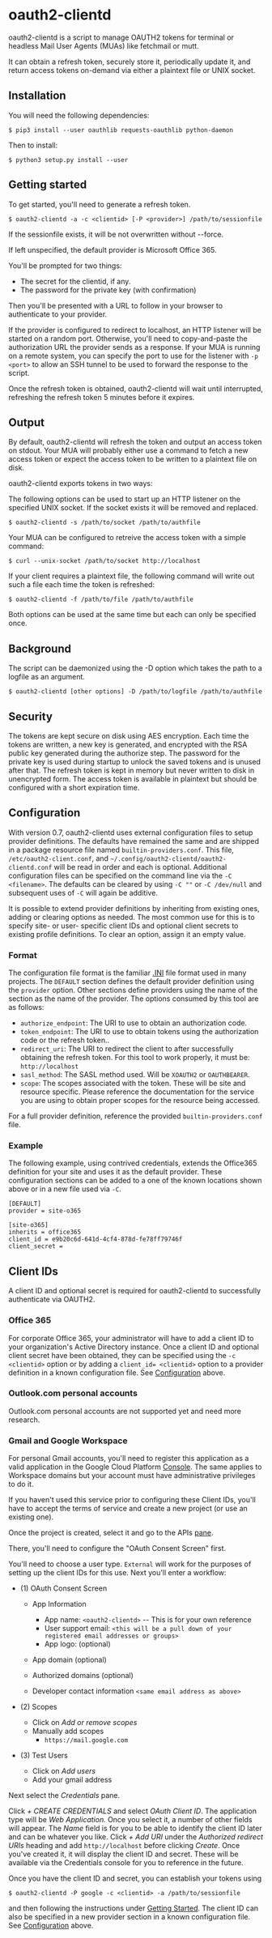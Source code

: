 # oauth2-clientd

oauth2-clientd is a script to manage OAUTH2 tokens for terminal or
headless Mail User Agents (MUAs) like fetchmail or mutt.

It can obtain a refresh token, securely store it, periodically update it,
and return access tokens on-demand via either a plaintext file or UNIX socket.

## Installation

You will need the following dependencies:

    $ pip3 install --user oauthlib requests-oauthlib python-daemon


Then to install:

    $ python3 setup.py install --user


## Getting started

To get started, you'll need to generate a refresh token.

    $ oauth2-clientd -a -c <clientid> [-P <provider>] /path/to/sessionfile


If the sessionfile exists, it will be not overwritten without --force.

If left unspecified, the default provider is Microsoft Office 365.

You'll be prompted for two things:
- The secret for the clientid, if any.
- The password for the private key (with confirmation)

Then you'll be presented with a URL to follow in your browser to authenticate
to your provider.

If the provider is configured to redirect to localhost, an HTTP listener
will be started on a random port.  Otherwise, you'll need to copy-and-paste
the authorization URL the provider sends as a response.  If your MUA is
running on a remote system, you can specify the port to use for the listener
with `-p <port>` to allow an SSH tunnel to be used to forward the response
to the script.

Once the refresh token is obtained, oauth2-clientd will wait until
interrupted, refreshing the refresh token 5 minutes before it expires.

## Output

By default, oauth2-clientd will refresh the token and output an access
token on stdout.  Your MUA will probably either use a command to fetch a
new access token or expect the access token to be written to a plaintext
file on disk.

oauth2-clientd exports tokens in two ways:

The following options can be used to start up an HTTP listener on the specified
UNIX socket.  If the socket exists it will be removed and replaced.

    $ oauth2-clientd -s /path/to/socket /path/to/authfile


Your MUA can be configured to retreive the access token with a simple command:

    $ curl --unix-socket /path/to/socket http://localhost


If your client requires a plaintext file, the following command will write out
such a file each time the token is refreshed:

    $ oauth2-clientd -f /path/to/file /path/to/authfile


Both options can be used at the same time but each can only be specified once.

## Background

The script can be daemonized using the -D option which takes the path
to a logfile as an argument.

    $ oauth2-clientd [other options] -D /path/to/logfile /path/to/authfile


## Security

The tokens are kept secure on disk using AES encryption.  Each time the
tokens are written, a new key is generated, and encrypted with the RSA
public key generated during the authorize step.  The password for the private
key is used during startup to unlock the saved tokens and is unused after
that.  The refresh token is kept in memory but never written to disk in
unencrypted form.  The access token is available in plaintext but should
be configured with a short expiration time.

## Configuration

With version 0.7, oauth2-clientd uses external configuration files to setup
provider definitions.  The defaults have remained the same and are shipped in
a package resource file named `builtin-providers.conf`.  This file,
`/etc/oauth2-client.conf`, and `~/.config/oauth2-clientd/oauth2-clientd.conf`
will be read in order and each is optional.  Additional configuration files
can be specified on the command line via the `-C <filename>`.  The defaults
can be cleared by using `-C ""` or `-C /dev/null` and subsequent uses of `-C`
will again be additive.

It is possible to extend provider definitions by inheriting from existing ones,
adding or clearing options as needed.  The most common use for this is
to specify site- or user- specific client IDs and optional client secrets
to existing profile definitions.  To clear an option, assign it an empty value.

### Format

The configuration file format is the familiar [.INI](https://en.wikipedia.org/wiki/INI_file)
file format used in many projects.  The `DEFAULT` section defines the default
provider definition using the `provider` option.  Other sections define
providers using the name of the section as the name of the provider.  The
options consumed by this tool are as follows:

- `authorize_endpoint`: The URI to use to obtain an authorization code.
- `token_endpoint`: The URI to use to obtain tokens using the authorization
code or the refresh token..
- `redirect_uri`: The URI to redirect the client to after successfully
obtaining the refresh token.  For this tool to work properly, it must be: `http://localhost`
- `sasl_method`: The SASL method used.  Will be `XOAUTH2` or `OAUTHBEARER`.
- `scope`: The scopes associated with the token.  These will be site and
resource specific.  Please reference the documentation for the service you
are using to obtain proper scopes for the resource being accessed.

For a full provider definition, reference the provided `builtin-providers.conf`
file.

### Example

The following example, using contrived credentials, extends the Office365
definition for your site and uses it as the default provider.  These
configuration sections can be added to a one of the known locations shown
above or in a new file used via `-C`.

    [DEFAULT]
    provider = site-o365
    
    [site-o365]
    inherits = office365
    client_id = e9b20c6d-641d-4cf4-878d-fe78ff79746f
    client_secret =

## Client IDs

A client ID and optional secret is required for oauth2-clientd to
successfully authenticate via OAUTH2.

### Office 365

For corporate Office 365, your administrator will have to add a client ID
to your organization's Active Directory instance.  Once a client ID and
optional client secret have been obtained, they can be specified using the
`-c <clientid>` option or by adding a `client_id= <clientid>` option to a
provider definition in a known configuration file.  See
[Configuration](#Configuration) above.

### Outlook.com personal accounts

Outlook.com personal accounts are not supported yet and need more research.

### Gmail and Google Workspace

For personal Gmail accounts, you'll need to register this application
as a valid application in the Google Cloud Platform [Console](https://console.cloud.google.com/apis/credentials).  The same applies to Workspace domains
but your account must have administrative privileges to do it.

If you haven't used this service prior to configuring these Client IDs, you'll
have to accept the terms of service and create a new project (or use an
existing one).

Once the project is created, select it and go to the APIs [pane](https://console.cloud.google.com/apis).

There, you'll need to configure the "OAuth Consent Screen" first.

You'll need to choose a user type. `External` will work for the purposes
of setting up the client IDs for this use.  Next you'll enter a workflow:

- (1) OAuth Consent Screen
  - App Information
    -  App name: `<oauth2-clientd>` -- This is for your own reference
    -  User support email: `<this will be a pull down of your registered email addresses or groups>`
    -  App logo: (optional)

  - App domain (optional)
  - Authorized domains (optional)
  - Developer contact information `<same email address as above>`

- (2) Scopes
  - Click on _Add or remove scopes_
  - Manually add scopes
    - `https://mail.google.com`

- (3) Test Users
  - Click on _Add users_
  - Add your gmail address


Next select the _Credentials_ pane.

Click _+ CREATE CREDENTIALS_ and select _OAuth Client ID_.  The
application type will be _Web Application._  Once you select it, a number
of other fields will appear.  The _Name_ field is for you to be able to
identify the client ID later and can be whatever you like.  Click
_+ Add URI_ under the _Authorized redirect URIs_ heading and add
`http://localhost` before clicking _Create_.  Once you've created it,
it will display the client ID and secret.  These will be available via
the Credentials console for you to reference in the future.

Once you have the client ID and secret, you can establish your tokens using

    $ oauth2-clientd -P google -c <clientid> -a /path/to/sessionfile

and then following the instructions under [Getting Started](#Getting-Started).
The client ID can also be specified in a new provider section in a known
configuration file.  See [Configuration](#Configuration) above.
